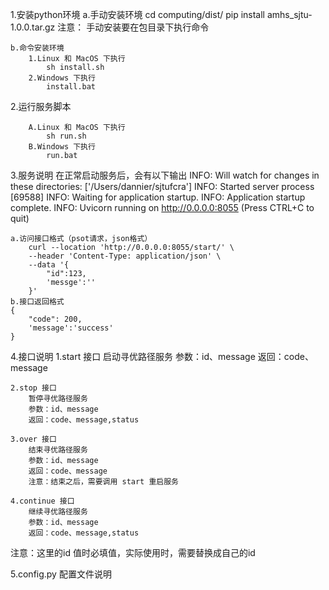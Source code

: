 
1.安装python环境
    a.手动安装环境
    cd computing/dist/
    pip install amhs_sjtu-1.0.0.tar.gz
    注意：
        手动安装要在包目录下执行命令
    
    b.命令安装环境
        1.Linux 和 MacOS 下执行
            sh install.sh
        2.Windows 下执行
            install.bat

2.运行服务脚本
    
        A.Linux 和 MacOS 下执行
            sh run.sh
        B.Windows 下执行
            run.bat

3.服务说明
    在正常启动服务后，会有以下输出
    INFO:     Will watch for changes in these directories: ['/Users/dannier/sjtufcra']
    INFO:     Started server process [69588]
    INFO:     Waiting for application startup.
    INFO:     Application startup complete.
    INFO:     Uvicorn running on http://0.0.0.0:8055 (Press CTRL+C to quit)

    a.访问接口格式（psot请求，json格式）
        curl --location 'http://0.0.0.0:8055/start/' \
        --header 'Content-Type: application/json' \
        --data '{
            "id":123,
            'messge':''
        }'
    b.接口返回格式
    {
        "code": 200,
        'message':'success'
    }

4.接口说明
    1.start 接口
        启动寻优路径服务
        参数：id、message
        返回：code、message

    2.stop 接口
        暂停寻优路径服务
        参数：id、message
        返回：code、message,status

    3.over 接口
        结束寻优路径服务
        参数：id、message
        返回：code、message
        注意：结束之后，需要调用 start 重启服务

    4.continue 接口
        继续寻优路径服务
        参数：id、message
        返回：code、message,status
    
注意：这里的id 值时必填值，实际使用时，需要替换成自己的id


5.config.py 配置文件说明